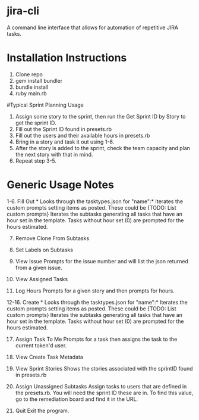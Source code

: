 # jira-cli
A command line interface that allows for automation of repetitive JIRA tasks.

# Installation Instructions
1. Clone repo
2. gem install bundler
3. bundle install
4. ruby main.rb

#Typical Sprint Planning Usage
1. Assign some story to the sprint, then run the Get Sprint ID by Story to get the sprint ID.
2. Fill out the Sprint ID found in presets.rb
3. Fill out the users and their available hours in presets.rb
4. Bring in a story and task it out using 1-6.
5. After the story is added to the sprint, check the team capacity and plan the next story with that in mind.
6. Repeat step 3-5.

# Generic Usage Notes
1-6. Fill Out *
    Looks through the tasktypes.json for "name":*
    Iterates the custom prompts setting items as posted. These could be {TODO: List custom prompts}
    Iterates the subtasks generating all tasks that have an hour set in the template. Tasks without hour set (0)
    are prompted for the hours estimated.

7. Remove Clone From Subtasks
8. Set Labels on Subtasks
9. View Issue
    Prompts for the issue number and will list the json returned from a given issue.

10. View Assigned Tasks

11. Log Hours
    Prompts for a given story and then prompts for hours.

12-16. Create *
    Looks through the tasktypes.json for "name":*
    Iterates the custom prompts setting items as posted. These could be {TODO: List custom prompts}
    Iterates the subtasks generating all tasks that have an hour set in the template. Tasks without hour set (0)
    are prompted for the hours estimated.

17. Assign Task To Me
    Prompts for a task then assigns the task to the current token'd user.
18. View Create Task Metadata
19. View Sprint Stories
    Shows the stories associated with the sprintID found in presets.rb

20. Assign Unassigned Subtasks
    Assign tasks to users that are defined in the presets.rb. You will need the sprint ID these are in. To find
    this value, go to the remediation board and find it in the URL.

21. Quit
    Exit the program.
